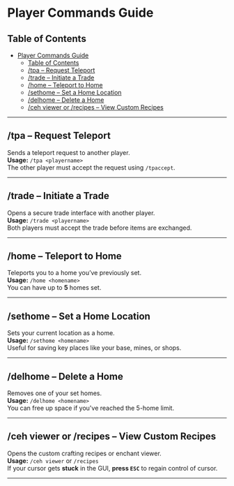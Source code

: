 # Player Commands Guide

## Table of Contents

- [Player Commands Guide](#player-commands-guide)
  - [Table of Contents](#table-of-contents)
  - [/tpa – Request Teleport](#tpa--request-teleport)
  - [/trade – Initiate a Trade](#trade--initiate-a-trade)
  - [/home – Teleport to Home](#home--teleport-to-home)
  - [/sethome – Set a Home Location](#sethome--set-a-home-location)
  - [/delhome – Delete a Home](#delhome--delete-a-home)
  - [/ceh viewer or /recipes – View Custom Recipes](#ceh-viewer-or-recipes--view-custom-recipes)

---

## /tpa – Request Teleport

Sends a teleport request to another player.  
**Usage:** `/tpa <playername>`  
The other player must accept the request using `/tpaccept`.

---

## /trade – Initiate a Trade

Opens a secure trade interface with another player.  
**Usage:** `/trade <playername>`  
Both players must accept the trade before items are exchanged.

---

## /home – Teleport to Home

Teleports you to a home you’ve previously set.  
**Usage:** `/home <homename>`  
You can have up to **5** homes set.

---

## /sethome – Set a Home Location

Sets your current location as a home.  
**Usage:** `/sethome <homename>`  
Useful for saving key places like your base, mines, or shops.

---

## /delhome – Delete a Home

Removes one of your set homes.  
**Usage:** `/delhome <homename>`  
You can free up space if you've reached the 5-home limit.

---

## /ceh viewer or /recipes – View Custom Recipes

Opens the custom crafting recipes or enchant viewer.  
**Usage:** `/ceh viewer` or `/recipes`  
If your cursor gets **stuck** in the GUI, **press `ESC`** to regain control of cursor.

---

